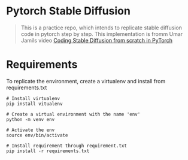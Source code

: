 # Pytorch Stable Diffusion
> This is a practice repo, which intends to replicate stable diffusion code in pytorch step by step. This implementation is fromm Umar Jamils video [Coding Stable Diffusion from scratch in PyTorch](https://youtu.be/ZBKpAp_6TGI?si=pqQbMtIy3RY0nYIw)


# Requirements
To replicate the environment, create a virtualenv and install from requirements.txt

```
# Install virtualenv
pip install vitualenv

# Create a virtual environment with the name 'env'
python -m venv env

# Activate the env
source env/bin/activate

# Install requirement through requirement.txt
pip install -r requirements.txt
```

